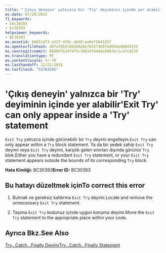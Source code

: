 ```yaml
---
title: "'Çıkış deneyin' yalnızca bir 'Try' deyiminin içinde yer alabilir"
ms.date: 07/20/2015
f1_keywords:
- vbc30393
- bc30393
helpviewer_keywords:
- BC30393
ms.assetid: b8651df3-a32f-478c-a6d8-aa0ef584155f
ms.openlocfilehash: d07afdb2c6026028e765173b87e869aedb0d3155
ms.sourcegitcommit: 0888d7b24f475c346a3f444de8d83ec1ca7cd234
ms.translationtype: MT
ms.contentlocale: tr-TR
ms.lasthandoff: 12/22/2018
ms.locfileid: "53763545"
---
```

# <a name="exit-try-can-only-appear-inside-a-try-statement"></a><span data-ttu-id="0349b-102">'Çıkış deneyin' yalnızca bir 'Try' deyiminin içinde yer alabilir</span><span class="sxs-lookup"><span data-stu-id="0349b-102">'Exit Try' can only appear inside a 'Try' statement</span></span>
<span data-ttu-id="0349b-103">`Exit Try` yalnızca içinde görünebilir bir `Try` deyimi engelleyin.</span><span class="sxs-lookup"><span data-stu-id="0349b-103">`Exit Try` can only appear within a `Try` block statement.</span></span> <span data-ttu-id="0349b-104">Ya da bir yedek sahip `Exit Try` deyimi veya `Exit Try` deyimi, karşılık gelen sınırları dışında görünür `Try` blok.</span><span class="sxs-lookup"><span data-stu-id="0349b-104">Either you have a redundant `Exit Try` statement, or your `Exit Try` statement appears outside the bounds of its corresponding `Try` block.</span></span>  
  
 <span data-ttu-id="0349b-105">**Hata Kimliği:** BC30393</span><span class="sxs-lookup"><span data-stu-id="0349b-105">**Error ID:** BC30393</span></span>  
  
## <a name="to-correct-this-error"></a><span data-ttu-id="0349b-106">Bu hatayı düzeltmek için</span><span class="sxs-lookup"><span data-stu-id="0349b-106">To correct this error</span></span>  
  
1.  <span data-ttu-id="0349b-107">Bulmak ve gereksiz kaldırma `Exit Try` deyimi.</span><span class="sxs-lookup"><span data-stu-id="0349b-107">Locate and remove the unnecessary `Exit Try` statement.</span></span>  
  
2.  <span data-ttu-id="0349b-108">Taşıma `Exit Try` kodunuz içinde uygun konuma deyimi.</span><span class="sxs-lookup"><span data-stu-id="0349b-108">Move the `Exit Try` statement to the appropriate place within your code.</span></span>  
  
## <a name="see-also"></a><span data-ttu-id="0349b-109">Ayrıca Bkz.</span><span class="sxs-lookup"><span data-stu-id="0349b-109">See Also</span></span>  
 [<span data-ttu-id="0349b-110">Try...Catch...Finally Deyimi</span><span class="sxs-lookup"><span data-stu-id="0349b-110">Try...Catch...Finally Statement</span></span>](../../visual-basic/language-reference/statements/try-catch-finally-statement.md)  
 
